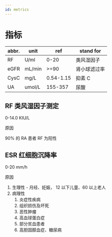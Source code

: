 ```yaml
---
id: metrics
---
```


# 指标

| abbr. | unit   | ref       | stand for    |
| ----- | ------ | --------- | ------------ |
| RF    | U/ml   | 0-20      | 类风湿因子   |
| eGFR  | mL/min | >=90      | 肾小球滤过率 |
| CysC  | mg/L   | 0.54-1.15 | 抑素 C       |
| UA    | umol/L | 155-357   | 尿酸         |

## RF 类风湿因子测定

0-14.0 KIU/L

原因

90% 的 RA 患者 RF 为阳性

## ESR 红细胞沉降率

0-20 mm/h

原因

1. 生理性 - 月经、妊娠， 12 以下儿童、60 以上老人
2. 病理性
   1. 炎症性疾病
   2. 组织损伤及坏死
   3. 恶性肿瘤
   4. 高血球蛋白症
   5. 部分贫血患者
   6. 高胆固醇血症、糖尿病
